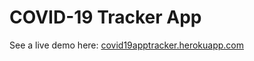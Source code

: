 # COVID-19 Tracker App

See a live demo here: [covid19apptracker.herokuapp.com](https://covid19apptracker.herokuapp.com/)
